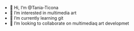 - 👋 Hi, I’m @Tania-Ticona
- 👀 I’m interested in multimedia art
- 🌱 I’m currently learning git
- 💞️ I’m looking to collaborate on multimediaq art developmet 

<!---
Tania-Ticona/Tania-Ticona is a ✨ special ✨ repository because its `README.md` (this file) appears on your GitHub profile.
You can click the Preview link to take a look at your changes.
--->
